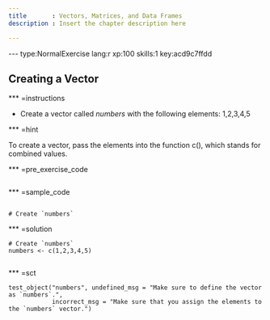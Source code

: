 ```yaml
---
title       : Vectors, Matrices, and Data Frames
description : Insert the chapter description here

---
```


--- type:NormalExercise lang:r xp:100 skills:1 key:acd9c7ffdd
## Creating a Vector


*** =instructions

- Create a vector called *numbers* with the following elements: 1,2,3,4,5

*** =hint

To create a vector, pass the elements into the function c(), which stands for combined values. 

*** =pre_exercise_code
```{r}

```

*** =sample_code
```{r}

# Create `numbers`

```

*** =solution
```{r}
# Create `numbers`
numbers <- c(1,2,3,4,5)


```

*** =sct
```{r}
test_object("numbers", undefined_msg = "Make sure to define the vector as `numbers`.",
            incorrect_msg = "Make sure that you assign the elements to the `numbers` vector.") 


```
